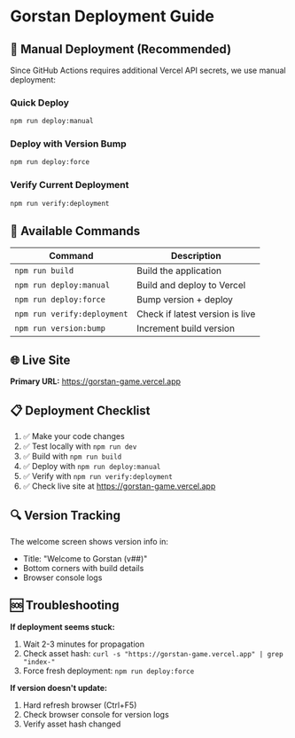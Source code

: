 # Gorstan Deployment Guide

## 🚀 Manual Deployment (Recommended)

Since GitHub Actions requires additional Vercel API secrets, we use manual deployment:

### Quick Deploy
```bash
npm run deploy:manual
```

### Deploy with Version Bump
```bash
npm run deploy:force
```

### Verify Current Deployment
```bash
npm run verify:deployment
```

## 🔧 Available Commands

| Command | Description |
|---------|-------------|
| `npm run build` | Build the application |
| `npm run deploy:manual` | Build and deploy to Vercel |
| `npm run deploy:force` | Bump version + deploy |
| `npm run verify:deployment` | Check if latest version is live |
| `npm run version:bump` | Increment build version |

## 🌐 Live Site

**Primary URL:** https://gorstan-game.vercel.app

## 📋 Deployment Checklist

1. ✅ Make your code changes
2. ✅ Test locally with `npm run dev`
3. ✅ Build with `npm run build`
4. ✅ Deploy with `npm run deploy:manual`
5. ✅ Verify with `npm run verify:deployment`
6. ✅ Check live site at https://gorstan-game.vercel.app

## 🔍 Version Tracking

The welcome screen shows version info in:
- Title: "Welcome to Gorstan (v##)"
- Bottom corners with build details
- Browser console logs

## 🆘 Troubleshooting

**If deployment seems stuck:**
1. Wait 2-3 minutes for propagation
2. Check asset hash: `curl -s "https://gorstan-game.vercel.app" | grep "index-"`
3. Force fresh deployment: `npm run deploy:force`

**If version doesn't update:**
1. Hard refresh browser (Ctrl+F5)
2. Check browser console for version logs
3. Verify asset hash changed
